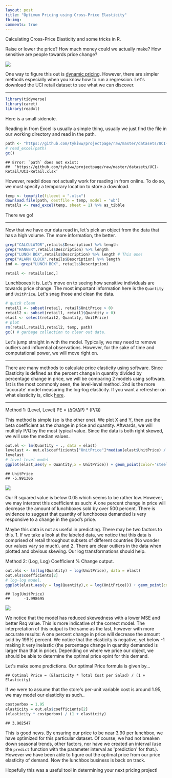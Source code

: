 ```yaml
---
layout: post
title: "Optimum Pricing using Cross-Price Elasticity"
fb-img: 
comments: true
---
```


Calculating Cross-Price Elasticity and some tricks in R.

Raise or lower the price? How much money could we actually make? How sensitive are people towards price change?

![](http://econs.com.sg/wp-content/uploads/Inelastic-Demand.png)

One way to figure this out is [dynamic pricing](https://tykiww.github.io/2018-05-05-Dynamic-Chocolate-Pricing/). However, there are simpler methods especially when you know how to run a regression. Let's download the UCI retail dataset to see what we can discover.

<hr>

```r
library(tidyverse)
library(caret)
library(readxl)
```

Here is a small sidenote.

Reading in from Excel is usually a simple thing, usually we just find the file in our working directory and read in the path. 

```r
path <- "https://github.com/tykiww/projectpage/raw/master/datasets/UCI-Retail/UCI-Retail.xlsx"
# read_excel(path)
gc()
```

    ## Error: `path` does not exist:
    ##  ‘https://github.com/tykiww/projectpage/raw/master/datasets/UCI-Retail/UCI-Retail.xlsx’

However, readxl does not actually work for reading in from online. To do so, we must specify a temporary location to store a download.

```r
temp <- tempfile(fileext = ".xlsx")
download.file(path, destfile = temp, model = 'wb')
retails <- read_excel(temp, sheet = 1) %>% as_tibble
```

There we go!

<hr>

Now that we have our data read in, let's pick an object from the data that has a high volume. The more information, the better.

```r
grep("CALCULATOR",retails$Description) %>% length
grep("HANGER",retails$Description) %>% length
grep("LUNCH BOX",retails$Description) %>% length # This one!
grep("ALARM CLOCK",retails$Description) %>% length
ind <- grep("LUNCH BOX", retails$Description)

retail <- retails[ind,]
```

Lunchboxes it is. Let's move on to seeing how sensitive individuals are towards price change. The most important information here is the `Quantity` and `UnitPrice`. Let's snag those and clean the data.

```r
# quick clean
retail1 <- subset(retail, retail$UnitPrice > 0)
retail2 <- subset(retail1, retail1$Quantity > 0)
elast <- select(retail2, Quantity, UnitPrice)
# plot
rm(retail,retail1,retail2, temp, path)
gc() # garbage collection to clear out data.
```


Let's jump straight in with the model. Typically, we may need to remove outliers and influential observations. However, for the sake of time and computational power, we will move right on.

<hr>

There are many methods to calculate price elasticity using software. Since Elasticity is defined as the percent change in quantity divided by percentage change in price, we will be comparing 2 models using software. 1st is the most commonly seen, the level-level method. 2nd is the more 'accurate' model measuring the log-log elasticity. If you want a refresher on what elasticity is, click [here](https://courses.lumenlearning.com/boundless-economics/chapter/price-elasticity-of-demand/).

<hr>

Method 1: (Level, Level) PE = (ΔQ/ΔP) * (P/Q)

This method is simple (so is the other one). We plot X and Y, then use the beta coefficient as the change in price and quantity. Aftwards, we will multiply P/Q by the most typical value. Since the data is both right skewed, we will use the median values.

```r
out.el <- lm(Quantity ~ ., data = elast)
levelast <- out.el$coefficients["UnitPrice"]*median(elast$UnitPrice) / median(elast$Quantity)
levelast
# level-level model
ggplot(elast,aes(y = Quantity,x = UnitPrice)) + geom_point(color='steel blue') + geom_smooth(method = 'lm', formula = y~x, se = FALSE, color = 'forest green')
```

    ## UnitPrice 
    ## -5.991306
    
![](https://raw.githubusercontent.com/tykiww/imgbucket/master/img/CPE/one.png)

Our R squared value is below 0.05 which seems to be rather low. However, we may interpret this coefficient as such: A one percent change in price will decrease the amount of lunchboxes sold by over 500 percent. There is evidence to suggest that quantity of lunchboxes demanded is very responsive to a change in the good’s price.

Maybe this data is not as useful in predicting. There may be two factors to this. 1. If we take a look at the labeled data, we notice that this data is comprised of retail throughout subsets of different countries (No wonder our values vary so much). and 2. There are clear outliers in the data when plotted and obvious skewing. Our log transformations should help.


Method 2:  (Log, Log) Coefficient % Change output.

```r
out.els <- lm(log(Quantity) ~ log(UnitPrice), data = elast)
out.els$coefficients[2]
# log-log model.
ggplot(elast,aes(y = log(Quantity),x = log(UnitPrice))) + geom_point(color='steel blue') + geom_smooth(method = 'lm', formula = y~x, se = FALSE, color = 'forest green')
```

    ## log(UnitPrice) 
    ##      -1.998695  

![](https://raw.githubusercontent.com/tykiww/imgbucket/master/img/CPE/two.png)

We notice that the model has reduced skewedness with a lower MSE and better Rsq value. This is more indicative of the correct model. The interpretation of this output is the same as the last, however with more accurate results: A one percent change in price will decrease the amount sold by 199% percent. We notice that the elasticity is negative, yet below -1 making it very inelastic (the percentage change in quantity demanded is larger than that in price). Depending on where we price our object, we should be able to determine the optimal price opint for this demand.

Let's make some predictions. Our optimal Price formula is given by...

    ## Optimal Price = (Elasticity * Total Cost per Salad) / (1 + Elasticity)

If we were to assume that the store's per-unit variable cost is around 1.95, we may model our elasticity as such..

```r
costperbox = 1.95
elasticity = out.els$coefficients[2]
(elasticity * costperbox) / (1 + elasticity)
```

    ## 3.902547

This is good news. By ensuring our price to be near 3.90 per lunchbox, we have optimized for this particular dataset. Of course, we had not breaken down seasonal trends, other factors, nor have we created an interval (use the `predict` function with the parameter interval as 'prediction' for that.). However we have been able to figure out the optimal price from our price elasticity of demand. Now the lunchbox business is back on track.

Hopefully this was a useful tool in determining your next pricing project!


